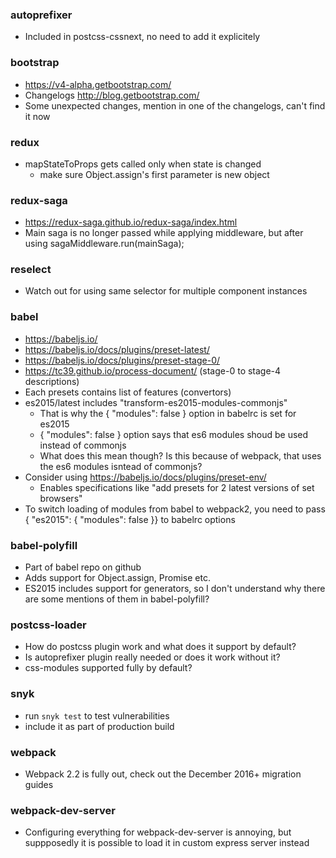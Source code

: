 ### autoprefixer
* Included in postcss-cssnext, no need to add it explicitely

### bootstrap
* https://v4-alpha.getbootstrap.com/
* Changelogs http://blog.getbootstrap.com/
* Some unexpected changes, mention in one of the changelogs, can't find it now

### redux
* mapStateToProps gets called only when state is changed
	* make sure Object.assign's first parameter is new object

### redux-saga
* https://redux-saga.github.io/redux-saga/index.html
* Main saga is no longer passed while applying middleware, but after using sagaMiddleware.run(mainSaga);

### reselect
* Watch out for using same selector for multiple component instances

### babel
* https://babeljs.io/
* https://babeljs.io/docs/plugins/preset-latest/
* https://babeljs.io/docs/plugins/preset-stage-0/
* https://tc39.github.io/process-document/ (stage-0 to stage-4 descriptions)
* Each presets contains list of features (convertors)
* es2015/latest includes "transform-es2015-modules-commonjs"
	* That is why the { "modules": false } option in babelrc is set for es2015
	* { "modules": false } option says that es6 modules shoud be used instead of commonjs
	* What does this mean though? Is this because of webpack, that uses the es6 modules isntead of commonjs?
* Consider using https://babeljs.io/docs/plugins/preset-env/
	* Enables specifications like "add presets for 2 latest versions of set browsers"
* To switch loading of modules from babel to webpack2, you need to pass { "es2015": { "modules": false }} to babelrc options

### babel-polyfill
* Part of babel repo on github
* Adds support for Object.assign, Promise etc.
* ES2015 includes support for generators, so I don't understand why there are some mentions of them in babel-polyfill?

### postcss-loader
* How do postcss plugin work and what does it support by default?
* Is autoprefixer plugin really needed or does it work without it?
* css-modules supported fully by default?

### snyk
* run `snyk test` to test vulnerabilities
* include it as part of production build

### webpack
* Webpack 2.2 is fully out, check out the December 2016+ migration guides

### webpack-dev-server
* Configuring everything for webpack-dev-server is annoying, but suppposedly it is possible to load it in custom express server instead
